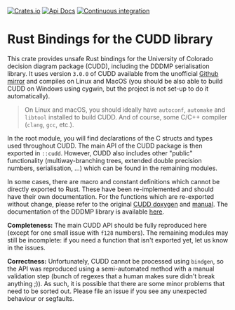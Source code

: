 [![Crates.io](https://img.shields.io/crates/v/cudd-sys?style=flat-square)](https://crates.io/crates/cudd-sys)
[![Api Docs](https://img.shields.io/badge/docs-api-yellowgreen?style=flat-square)](https://docs.rs/cudd-sys/)
[![Continuous integration](https://img.shields.io/github/workflow/status/pclewis/cudd-sys/build?style=flat-square)](https://github.com/pclewis/cudd-sys/actions?query=workflow%3Abuild)

# Rust Bindings for the CUDD library

This crate provides unsafe Rust bindings for the University of Colorado decision diagram
package (CUDD), including the DDDMP serialisation library. It uses version `3.0.0` of CUDD
available from the unofficial [Github mirror](https://github.com/ivmai/cudd) and compiles on
Linux and MacOS (you should be also able to build CUDD on Windows using cygwin, but the project
is not set-up to do it automatically).

> On Linux and macOS, you should ideally have `autoconf`, `automake` and `libtool` installed to build CUDD. And of course, some C/C++ compiler (`clang`, `gcc`, etc.).

In the root module, you will find declarations of the C structs and types used
throughout CUDD. The main API of the CUDD package is then exported in `::cudd`. However,
CUDD also includes other "public" functionality (multiway-branching trees, extended
double precision numbers, serialisation, ...) which can be found in the remaining modules.

In some cases, there are macro and constant definitions which cannot be directly exported
to Rust. These have been re-implemented and should have their own documentation.
For the functions which are re-exported without change, please refer to the original
[CUDD doxygen](https://add-lib.scce.info/assets/doxygen-cudd-documentation/) and
[manual](https://add-lib.scce.info/assets/documents/cudd-manual.pdf). The documentation
of the DDDMP library is available
[here](https://www.cs.rice.edu/~lm30/RSynth/CUDD/dddmp/doc/dddmpExt.html).

**Completeness:** The main CUDD API should be fully reproduced here (except for one small
issue with `f128` numbers). The remaining modules may still be incomplete: if you need
a function that isn't exported yet, let us know in the issues.

**Correctness:** Unfortunately, CUDD cannot be processed using `bindgen`, so the API was
reproduced using a semi-automated method with a manual validation step (bunch of regexes
that a human makes sure didn't break anything ;)). As such, it is possible that there
are some minor problems that need to be sorted out. Please file an issue if you see any
unexpected behaviour or segfaults.
